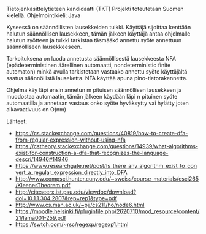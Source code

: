 Tietojenkäsittelytieteen kandidaatti (TKT)
Projekti toteutetaan Suomen kielellä. Ohjelmointikieli: Java

Kyseessä on säännöllisten lausekkeiden tulkki. Käyttäjä sijoittaa kenttään halutun säännöllisen lausekkeen,
tämän jälkeen käyttäjä antaa ohjelmalle halutun syötteen ja tulkki tarkistaa täsmääkö annettu syöte annettuun
säännölliseen lausekkeeseen.

Tarkoituksena on luoda annetusta säännöllisestä lausekkeesta NFA (epädeterministinen äärellinen automaatti, 
nondeterministic finite automaton) minkä avulla tarkistetaan vastaako annettu syöte käyttäjältä saatua
säännöllistä lauseketta. NFA käyttää apuna pino-tietorakennetta.

Ohjelma käy läpi ensin annetun m pituisen säännöllisen lausekkeen ja muodostaa automaatin, tämän jälkeen
käydään läpi n pituinen syöte automaatilla ja annetaan vastaus onko syöte hyväksytty vai hylätty joten
aikavaativuus on O(nm)

Lähteet:
* https://cs.stackexchange.com/questions/40819/how-to-create-dfa-from-regular-expression-without-using-nfa
* https://cstheory.stackexchange.com/questions/14939/what-algorithms-exist-for-construction-a-dfa-that-recognizes-the-language-descri/14946#14946
* https://www.researchgate.net/post/Is_there_any_algorithm_exist_to_convert_a_regular_expression_directly_into_DFA
* http://www.compsci.hunter.cuny.edu/~sweiss/course_materials/csci265/KleenesTheorem.pdf
* http://citeseerx.ist.psu.edu/viewdoc/download?doi=10.1.1.304.2807&rep=rep1&type=pdf
* http://www.cs.man.ac.uk/~pjj/cs211/ho/node6.html
* https://moodle.helsinki.fi/pluginfile.php/2620710/mod_resource/content/21/lama001-259.pdf
* https://swtch.com/~rsc/regexp/regexp1.html
